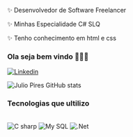 ✨ Desenvolvedor de Software Freelancer

✨ Minhas Especialidade C# SLQ

✨ Tenho conhecimento em html e css 


### Ola seja bem vindo 💫💫💫


[![Linkedin](https://img.shields.io/badge/LinkedIn-0077B5?style=for-the-badge&logo=linkedin&logoColor=white)](https://www.linkedin.com/in/sebasti%C3%A3o-julio-6035552a8/)

![Julio Pires GitHub stats](https://github-readme-stats.vercel.app/api?username=juliopiress&show_icons=true&theme=dracula)

### Tecnologias que ultilizo 


 <div style="display= inline_block"><br/>
   <img aling="center" alt= "C sharp" src="https://img.shields.io/badge/C%23-239120?style=for-the-badge&logo=c-sharp&logoColor=white" />
   <img aling="center" alt= "My SQL" src="https://img.shields.io/badge/MySQL-005C84?style=for-the-badge&logo=mysql&logoColor=white" />
   <img aling="center" alt= ".Net" src="https://img.shields.io/badge/.NET-5C2D91?style=for-the-badge&logo=.net&logoColor=white" />
 </div>

<!---
Juliopiress/Juliopiress is a ✨ special ✨ repository because its `README.md` (this file) appears on your GitHub profile.
You can click the Preview link to take a look at your changes.
--->
